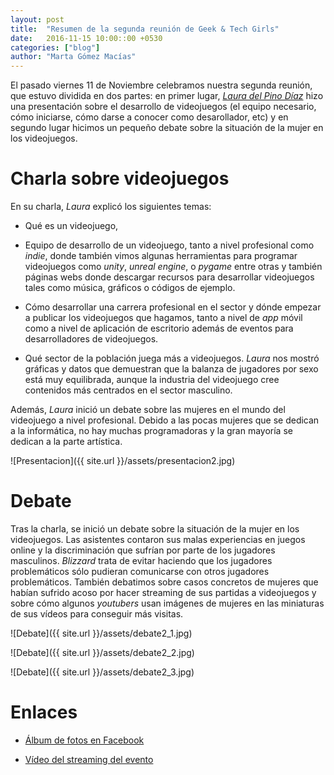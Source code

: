 ```yaml
---
layout: post
title:  "Resumen de la segunda reunión de Geek & Tech Girls"
date:   2016-11-15 10:00::00 +0530
categories: ["blog"]
author: "Marta Gómez Macías"
---
```


El pasado viernes 11 de Noviembre celebramos nuestra segunda reunión, que estuvo dividida en dos partes: en primer lugar, [_Laura del Pino Díaz_](https://twitter.com/LauraLaureus) hizo una presentación sobre el desarrollo de videojuegos (el equipo necesario, cómo iniciarse, cómo darse a conocer como desarollador, etc) y en segundo lugar hicimos un pequeño debate sobre la situación de la mujer en los videojuegos.

# Charla sobre videojuegos

En su charla, _Laura_ explicó los siguientes temas:

* Qué es un videojuego,

* Equipo de desarrollo de un videojuego, tanto a nivel profesional como _indie_, donde también vimos algunas herramientas para programar videojuegos como _unity_, _unreal engine_, o _pygame_ entre otras y también páginas webs donde descargar recursos para desarrollar videojuegos tales como música, gráficos o códigos de ejemplo.

* Cómo desarrollar una carrera profesional en el sector y dónde empezar a publicar los videojuegos que hagamos, tanto a nivel de _app_ móvil como a nivel de aplicación de escritorio además de eventos para desarrolladores de videojuegos.

* Qué sector de la población juega más a videojuegos. _Laura_ nos mostró gráficas y datos que demuestran que la balanza de jugadores por sexo está muy equilibrada, aunque la industria del videojuego cree contenidos más centrados en el sector masculino.

Además, _Laura_ inició un debate sobre las mujeres en el mundo del videojuego a nivel profesional. Debido a las pocas mujeres que se dedican a la informática, no hay muchas programadoras y la gran mayoría se dedican a la parte artística.

![Presentacion]({{ site.url }}/assets/presentacion2.jpg)

# Debate

Tras la charla, se inició un debate sobre la situación de la mujer en los videojuegos. Las asistentes contaron sus malas experiencias en juegos online y la discriminación que sufrían por parte de los jugadores masculinos. _Blizzard_ trata de evitar haciendo que los jugadores problemáticos sólo pudieran comunicarse con otros jugadores problemáticos. También debatimos sobre casos concretos de mujeres que habían sufrido acoso por hacer streaming de sus partidas a videojuegos y sobre cómo algunos _youtubers_ usan imágenes de mujeres en las miniaturas de sus vídeos para conseguir más visitas.

![Debate]({{ site.url }}/assets/debate2_1.jpg)

![Debate]({{ site.url }}/assets/debate2_2.jpg)

![Debate]({{ site.url }}/assets/debate2_3.jpg)

# Enlaces

* [Álbum de fotos en Facebook](https://www.facebook.com/1099865796728404/photos/?tab=album&album_id=1141853162529667)

* [Vídeo del streaming del evento](https://youtu.be/8_6l11Z2y8Y)
